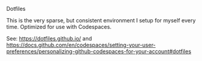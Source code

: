 Dotfiles

This is the very sparse, but consistent environment I setup for myself every time. Optimized for use with Codespaces. 

See: https://dotfiles.github.io/ and https://docs.github.com/en/codespaces/setting-your-user-preferences/personalizing-github-codespaces-for-your-account#dotfiles
